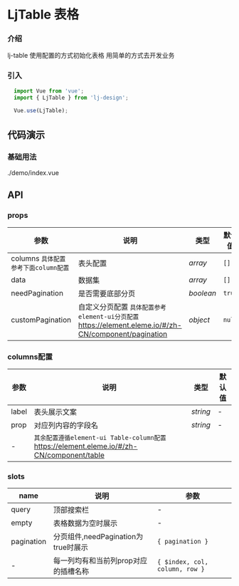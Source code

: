 # LjTable 表格

### 介绍

lj-table 使用配置的方式初始化表格 用简单的方式去开发业务

### 引入

```js
  import Vue from 'vue';
  import { LjTable } from 'lj-design';
  
  Vue.use(LjTable);
```

## 代码演示

### 基础用法

<demo-code>./demo/index.vue</demo-code>

## API

### props

| 参数 | 说明 | 类型 |  默认值 |
|------|------|-----|---------|
| columns `具体配置参考下面column配置` | 表头配置 | _array_ | `[]` |
| data | 数据集 | _array_ | `[]` |
| needPagination | 是否需要底部分页 | _boolean_ | `true` |
| customPagination | 自定义分页配置 `具体配置参考element-ui分页配置` <https://element.eleme.io/#/zh-CN/component/pagination> | _object_ | `null` |

### columns配置

| 参数 | 说明 | 类型 |  默认值 |
|------|------|-----|---------|
| label | 表头展示文案 | _string_ | - |
| prop | 对应列内容的字段名 | _string_ | - |
| - | `其余配置遵循element-ui Table-column配置`  <https://element.eleme.io/#/zh-CN/component/table> |

### slots

| name | 说明 | 参数 |
|------|------|-----|
| query | 顶部搜索栏 | - |
| empty | 表格数据为空时展示 | - |
| pagination | 分页组件,needPagination为true时展示 | `{ pagination }` |
| - | 每一列均有和当前列prop对应的插槽名称 | `{ $index, col, column, row }` |
